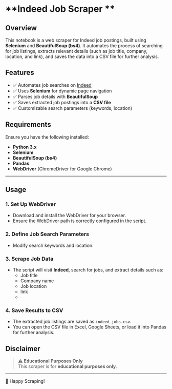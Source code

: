 # **Indeed Job Scraper **

## **Overview**
This notebook is a web scraper for Indeed job postings, built using **Selenium** and **BeautifulSoup (bs4)**. It automates the process of searching for job listings, extracts relevant details (such as job title, company, location, and link), and saves the data into a CSV file for further analysis.

## **Features**
- ✅ Automates job searches on [Indeed](https://www.ca.indeed.com/)
- ✅ Uses **Selenium** for dynamic page navigation
- ✅ Parses job details with **BeautifulSoup**
- ✅ Saves extracted job postings into a **CSV file**
- ✅ Customizable search parameters (keywords, location)

## **Requirements**
Ensure you have the following installed:
- **Python 3.x**
- **Selenium**
- **BeautifulSoup (bs4)**
- **Pandas**
- **WebDriver** (ChromeDriver for Google Chrome)
---

## **Usage**
### **1. Set Up WebDriver**
- Download and install the WebDriver for your browser.
- Ensure the WebDriver path is correctly configured in the script.

### **2. Define Job Search Parameters**
- Modify search keywords and location.

### **3. Scrape Job Data**
- The script will visit **Indeed**, search for jobs, and extract details such as:
  - Job title  
  - Company name  
  - Job location  
  - link
  - 
### **4. Save Results to CSV**
- The extracted job listings are saved as `indeed_jobs.csv`.
- You can open the CSV file in Excel, Google Sheets, or load it into Pandas for further analysis.

## **Disclaimer**
> **⚠️ Educational Purposes Only**  
> This scraper is for **educational purposes only**.
---
🚀 Happy Scraping!  
